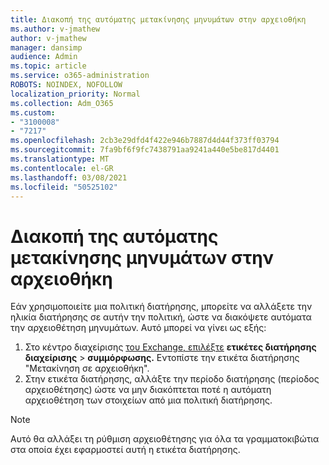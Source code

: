 ```yaml
---
title: Διακοπή της αυτόματης μετακίνησης μηνυμάτων στην αρχειοθήκη
ms.author: v-jmathew
author: v-jmathew
manager: dansimp
audience: Admin
ms.topic: article
ms.service: o365-administration
ROBOTS: NOINDEX, NOFOLLOW
localization_priority: Normal
ms.collection: Adm_O365
ms.custom:
- "3100008"
- "7217"
ms.openlocfilehash: 2cb3e29dfd4f422e946b7887d4d44f373ff03794
ms.sourcegitcommit: 7fa9bf6f9fc7438791aa9241a440e5be817d4401
ms.translationtype: MT
ms.contentlocale: el-GR
ms.lasthandoff: 03/08/2021
ms.locfileid: "50525102"
---
```

# <a name="stop-messages-from-moving-to-the-archive-automatically"></a>Διακοπή της αυτόματης μετακίνησης μηνυμάτων στην αρχειοθήκη

Εάν χρησιμοποιείτε μια πολιτική διατήρησης, μπορείτε να αλλάξετε την ηλικία διατήρησης σε αυτήν την πολιτική, ώστε να διακόψετε αυτόματα την αρχειοθέτηση μηνυμάτων. Αυτό μπορεί να γίνει ως εξής:

1. Στο κέντρο διαχείρισης [του Exchange, επιλέξτε](https://go.microsoft.com/fwlink/?linkid=2059104) **ετικέτες διατήρησης διαχείρισης**  >  **συμμόρφωσης.** Εντοπίστε την ετικέτα διατήρησης "Μετακίνηση σε αρχειοθήκη".
2. Στην ετικέτα διατήρησης, αλλάξτε την περίοδο  διατήρησης (περίοδος αρχειοθέτησης) ώστε να μην διακόπτεται ποτέ η αυτόματη αρχειοθέτηση των στοιχείων από μια πολιτική διατήρησης.

> [!NOTE]
> Αυτό θα αλλάξει τη ρύθμιση αρχειοθέτησης για όλα τα γραμματοκιβώτια στα οποία έχει εφαρμοστεί αυτή η ετικέτα διατήρησης.
